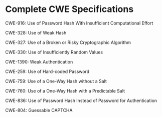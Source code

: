 

# Complete CWE Specifications

CWE-916: Use of Password Hash With Insufficient Computational Effort

CWE-328: Use of Weak Hash

CWE-327: Use of a Broken or Risky Cryptographic Algorithm

CWE-330: Use of Insufficiently Random Values

CWE-1390: Weak Authentication

CWE-259: Use of Hard-coded Password

CWE-759: Use of a One-Way Hash without a Salt

CWE-760: Use of a One-Way Hash with a Predictable Salt

CWE-836: Use of Password Hash Instead of Password for Authentication

CWE-804: Guessable CAPTCHA